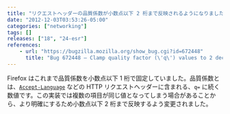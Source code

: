 ```yaml
---
title: "リクエストヘッダーの品質係数が小数点以下 2 桁まで反映されるようになりました"
date: "2012-12-03T03:53:26-05:00"
categories: ["networking"]
tags: []
releases: ["18", "24-esr"]
references:
    - url: "https://bugzilla.mozilla.org/show_bug.cgi?id=672448"
      title: "Bug 672448 – Clamp quality factor (\'q\') values to 2 decimal places"
---
```

Firefox はこれまで品質係数を小数点以下 1 桁で固定していました。品質係数とは、[`Accept-Language`](https://developer.mozilla.org/docs/HTTP/Content_negotiation#The_Accept-Language.3A_header) などの HTTP リクエストヘッダーに含まれる、`q=` に続く数値です。この実装では複数の項目が同じ値となってしまう場合があることから、より明確にするため小数点以下 2 桁まで反映するよう変更されました。

